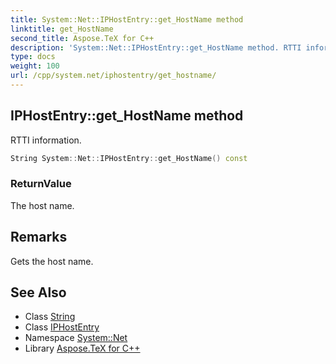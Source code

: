 ```yaml
---
title: System::Net::IPHostEntry::get_HostName method
linktitle: get_HostName
second_title: Aspose.TeX for C++
description: 'System::Net::IPHostEntry::get_HostName method. RTTI information in C++.'
type: docs
weight: 100
url: /cpp/system.net/iphostentry/get_hostname/
---
```

## IPHostEntry::get_HostName method


RTTI information.

```cpp
String System::Net::IPHostEntry::get_HostName() const
```


### ReturnValue

The host name.
## Remarks


Gets the host name. 
## See Also

* Class [String](../../../system/string/)
* Class [IPHostEntry](../)
* Namespace [System::Net](../../)
* Library [Aspose.TeX for C++](../../../)
